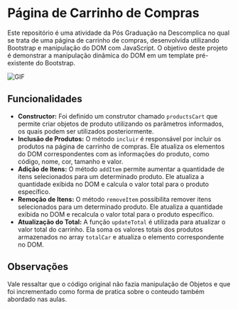 # Página de Carrinho de Compras

Este repositório é uma atividade da Pós Graduação na Descomplica no qual se trata de uma página de carrinho de compras, desenvolvida utilizando Bootstrap e manipulação do DOM com JavaScript. O objetivo deste projeto é demonstrar a manipulação dinâmica do DOM em um template pré-existente do Bootstrap.

![GIF](gif-readme.gif)


## Funcionalidades

- **Constructor:** Foi definido um construtor chamado `productsCart` que permite criar objetos de produto utilizando os parâmetros informados, os quais podem ser utilizados posteriormente.
- **Inclusão de Produtos:** O método `incluir` é responsável por incluir os produtos na página de carrinho de compras. Ele atualiza os elementos do DOM correspondentes com as informações do produto, como código, nome, cor, tamanho e valor.
- **Adição de Itens:** O método `addItem` permite aumentar a quantidade de itens selecionados para um determinado produto. Ele atualiza a quantidade exibida no DOM e calcula o valor total para o produto específico.
- **Remoção de Itens:** O método `removeItem` possibilita remover itens selecionados para um determinado produto. Ele atualiza a quantidade exibida no DOM e recalcula o valor total para o produto específico.
- **Atualização do Total:** A função `updateTotal` é utilizada para atualizar o valor total do carrinho. Ela soma os valores totais dos produtos armazenados no array `totalCar` e atualiza o elemento correspondente no DOM.

## Observações
Vale ressaltar que o código original não fazia manipulação de Objetos e que foi incrementado como forma de pratica sobre o conteudo também abordado nas aulas.
